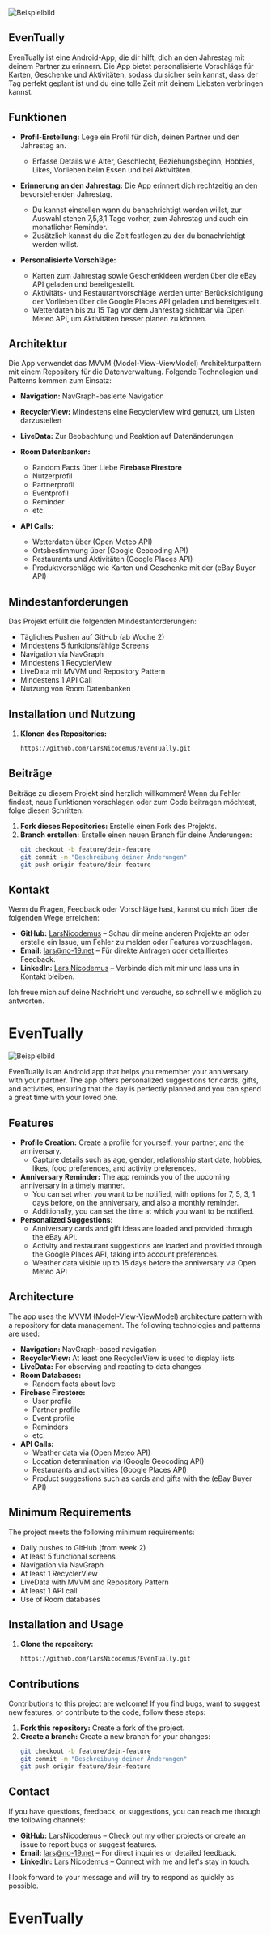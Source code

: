 

![Beispielbild](https://github.com/SI-Classroom-Batch-017/android-abschluss-LarsNicodemus/blob/main/app/src/main/res/drawable/eventually_round1.png) 
## EvenTually

EvenTually ist eine Android-App, die dir hilft, dich an den Jahrestag mit deinem Partner zu erinnern. Die App bietet personalisierte Vorschläge für Karten, Geschenke und Aktivitäten, sodass du sicher sein kannst, dass der Tag perfekt geplant ist und du eine tolle Zeit mit deinem Liebsten verbringen kannst.

## Funktionen

- **Profil-Erstellung:** Lege ein Profil für dich, deinen Partner und den Jahrestag an. 
  - Erfasse Details wie Alter, Geschlecht, Beziehungsbeginn, Hobbies, Likes, Vorlieben beim Essen und bei Aktivitäten.

- **Erinnerung an den Jahrestag:** Die App erinnert dich rechtzeitig an den bevorstehenden Jahrestag.
  - Du kannst einstellen wann du benachrichtigt werden willst, zur Auswahl stehen 7,5,3,1 Tage vorher, zum Jahrestag und auch ein monatlicher Reminder.
  - Zusätzlich kannst du die Zeit festlegen zu der du benachrichtigt werden willst.

- **Personalisierte Vorschläge:** 
  - Karten zum Jahrestag sowie Geschenkideen werden über die eBay API geladen und bereitgestellt.
  - Aktivitäts- und Restaurantvorschläge werden unter Berücksichtigung der Vorlieben über die Google Places API geladen und bereitgestellt.
  - Wetterdaten bis zu 15 Tag vor dem Jahrestag sichtbar via Open Meteo API, um Aktivitäten besser planen zu können.

## Architektur

Die App verwendet das MVVM (Model-View-ViewModel) Architekturpattern mit einem Repository für die Datenverwaltung. Folgende Technologien und Patterns kommen zum Einsatz:

- **Navigation:** NavGraph-basierte Navigation
- **RecyclerView:** Mindestens eine RecyclerView wird genutzt, um Listen darzustellen
- **LiveData:** Zur Beobachtung und Reaktion auf Datenänderungen
- **Room Datenbanken:**
  - Random Facts über Liebe
  **Firebase Firestore**
  - Nutzerprofil
  - Partnerprofil
  - Eventprofil
  - Reminder
  - etc.
    
- **API Calls:**
  - Wetterdaten über (Open Meteo API)
  - Ortsbestimmung über (Google Geocoding API)
  - Restaurants und Aktivitäten (Google Places API)
  - Produktvorschläge wie Karten und Geschenke mit der (eBay Buyer API)

## Mindestanforderungen

Das Projekt erfüllt die folgenden Mindestanforderungen:

- Tägliches Pushen auf GitHub (ab Woche 2)
- Mindestens 5 funktionsfähige Screens
- Navigation via NavGraph
- Mindestens 1 RecyclerView
- LiveData mit MVVM und Repository Pattern
- Mindestens 1 API Call
- Nutzung von Room Datenbanken

## Installation und Nutzung

1. **Klonen des Repositories:**
   ```bash
   https://github.com/LarsNicodemus/EvenTually.git

## Beiträge

Beiträge zu diesem Projekt sind herzlich willkommen! Wenn du Fehler findest, neue Funktionen vorschlagen oder zum Code beitragen möchtest, folge diesen Schritten:

1. **Fork dieses Repositories:** Erstelle einen Fork des Projekts.
2. **Branch erstellen:** Erstelle einen neuen Branch für deine Änderungen:
   ```bash
   git checkout -b feature/dein-feature
   git commit -m "Beschreibung deiner Änderungen"
   git push origin feature/dein-feature
## Kontakt

Wenn du Fragen, Feedback oder Vorschläge hast, kannst du mich über die folgenden Wege erreichen:

- **GitHub:**       [LarsNicodemus](https://github.com/larsnicodemus) – Schau dir meine anderen Projekte an oder erstelle ein Issue, um Fehler zu melden oder Features vorzuschlagen.
- **Email:**        [lars@no-19.net](mailto:lars@no-19.net) – Für direkte Anfragen oder detailliertes Feedback.
- **LinkedIn:**     [Lars Nicodemus](https://www.linkedin.com/in/larsnicodemus/) – Verbinde dich mit mir und lass uns in Kontakt bleiben.

Ich freue mich auf deine Nachricht und versuche, so schnell wie möglich zu antworten.

# EvenTually






![Beispielbild](https://github.com/SI-Classroom-Batch-017/android-abschluss-LarsNicodemus/blob/main/app/src/main/res/drawable/eventually_round1.png) 


EvenTually is an Android app that helps you remember your anniversary with your partner. The app offers personalized suggestions for cards, gifts, and activities, ensuring that the day is perfectly planned and you can spend a great time with your loved one.


## Features

- **Profile Creation:** Create a profile for yourself, your partner, and the anniversary.
  - Capture details such as age, gender, relationship start date, hobbies, likes, food preferences, and activity preferences.
- **Anniversary Reminder:** The app reminds you of the upcoming anniversary in a timely manner.
  - You can set when you want to be notified, with options for 7, 5, 3, 1 days before, on the anniversary, and also a monthly reminder.
  - Additionally, you can set the time at which you want to be notified.
- **Personalized Suggestions:**
  - Anniversary cards and gift ideas are loaded and provided through the eBay API.
  - Activity and restaurant suggestions are loaded and provided through the Google Places API, taking into account preferences.
  - Weather data visible up to 15 days before the anniversary via Open Meteo API

## Architecture

The app uses the MVVM (Model-View-ViewModel) architecture pattern with a repository for data management. The following technologies and patterns are used:

- **Navigation:** NavGraph-based navigation
- **RecyclerView:** At least one RecyclerView is used to display lists
- **LiveData:** For observing and reacting to data changes
- **Room Databases:**
  - Random facts about love
- **Firebase Firestore:**
  - User profile
  - Partner profile
  - Event profile
  - Reminders
  - etc.
- **API Calls:**
  - Weather data via (Open Meteo API)
  - Location determination via (Google Geocoding API)
  - Restaurants and activities (Google Places API)
  - Product suggestions such as cards and gifts with the (eBay Buyer API)
    
## Minimum Requirements

The project meets the following minimum requirements:

- Daily pushes to GitHub (from week 2)
- At least 5 functional screens
- Navigation via NavGraph
- At least 1 RecyclerView
- LiveData with MVVM and Repository Pattern
- At least 1 API call
- Use of Room databases

## Installation and Usage

1. **Clone the repository:**
   ```bash
   https://github.com/LarsNicodemus/EvenTually.git

## Contributions

Contributions to this project are welcome! If you find bugs, want to suggest new features, or contribute to the code, follow these steps:

1. **Fork this repository:** Create a fork of the project.
2. **Create a branch:** Create a new branch for your changes:
   ```bash
   git checkout -b feature/dein-feature
   git commit -m "Beschreibung deiner Änderungen"
   git push origin feature/dein-feature
   
## Contact

If you have questions, feedback, or suggestions, you can reach me through the following channels:

- **GitHub:**       [LarsNicodemus](https://github.com/larsnicodemus) – Check out my other projects or create an issue to report bugs or suggest features.
- **Email:**        [lars@no-19.net](mailto:lars@no-19.net) – For direct inquiries or detailed feedback.
- **LinkedIn:**     [Lars Nicodemus](https://www.linkedin.com/in/larsnicodemus/) – Connect with me and let's stay in touch.

I look forward to your message and will try to respond as quickly as possible.

# EvenTually
